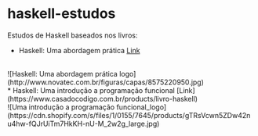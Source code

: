 # haskell-estudos
Estudos de Haskell baseados nos livros:<br/> 
* Haskell: Uma abordagem prática [Link](http://www.novatec.com.br/livros/haskell/)
<br/>
![Haskell: Uma abordagem prática logo](http://www.novatec.com.br/figuras/capas/8575220950.jpg)
<br/>
* Haskell: Uma introdução a programação funcional [Link](https://www.casadocodigo.com.br/products/livro-haskell)
<br/>
![Uma introdução a programação funcional_logo](https://cdn.shopify.com/s/files/1/0155/7645/products/gTRsVcwn5ZDw42nu4hw-fQJrUiTm7HkKH-nU-M_2w2g_large.jpg)
<br/>